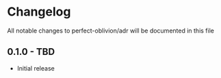# Changelog

All notable changes to perfect-oblivion/adr will be documented in this file

## 0.1.0 - TBD

-   Initial release
